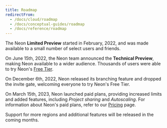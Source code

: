 ```yaml
---
title: Roadmap
redirectFrom:
  - /docs/cloud/roadmap
  - /docs/conceptual-guides/roadmap
  - /docs/reference/roadmap
---
```


The Neon **Limited Preview** started in February, 2022, and was made available to a small number of select users and friends.

On June 15th, 2022, the Neon team announced the **Technical Preview**, making Neon available to a wider audience. Thousands of users were able to try Neon's [Free Tier](../introduction/technical-preview-free-tier).

On December 6th, 2022, Neon released its branching feature and dropped the invite gate, welcoming everyone to try Neon's Free Tier.

On March 15th, 2023, Neon launched paid plans, providing increased limits and added features, including _Project sharing_ and _Autoscaling_. For information about Neon's paid plans, refer to our [Pricing](https://neon.tech/pricing) page.

Support for more regions and additional features will be released in the coming months.
